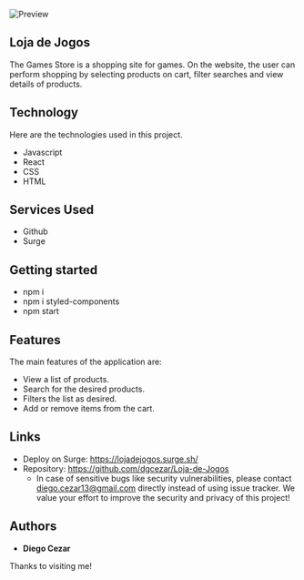 
![Preview]()


## Loja de Jogos

The Games Store is a shopping site for games. On the website, the user can perform shopping by selecting products on cart, filter searches and view details of products.

## Technology 

Here are the technologies used in this project.

* Javascript
* React
* CSS
* HTML

## Services Used

* Github
* Surge

## Getting started

- npm i
- npm i styled-components
- npm start

## Features

The main features of the application are:
 - View a list of products.
 - Search for the desired products.
 - Filters the list as desired.
 - Add or remove items from the cart.

## Links
  - Deploy on Surge: https://lojadejogos.surge.sh/
  - Repository: https://github.com/dgcezar/Loja-de-Jogos
    - In case of sensitive bugs like security vulnerabilities, please contact
      diego.cezar13@gmail.com directly instead of using issue tracker. We value your effort
      to improve the security and privacy of this project!

  ## Authors

  * **Diego Cezar** 

  Thanks to visiting me!
